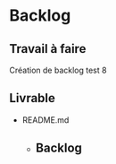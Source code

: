 # Backlog 
 
## Travail à faire 
    
Création de backlog test 8

## Livrable 
 
- README.md
  - ## Backlog